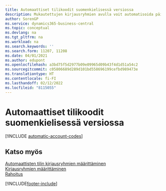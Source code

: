 ```yaml
---
title: Automaattiset tilikoodit suomenkielisessä versiossa
description: Mukautettujen kirjausryhmien avulla voit automatisoida päiväkirjojen, myyntiasiakirjojen tai ostoasiakirjojen toistuvat tapahtumat suomenkielisessä versiossa.
author: SorenGP
ms.service: dynamics365-business-central
ms.topic: conceptual
ms.devlang: na
ms.tgt_pltfrm: na
ms.workload: na
ms.search.keywords: ''
ms.search.form: 11207, 11208
ms.date: 04/01/2021
ms.author: edupont
ms.openlocfilehash: a3bd75f5d2977b09e09965d09b43f4d1d51a54c2
ms.sourcegitcommit: c05806689d289d101bd558696199cefbd989473e
ms.translationtype: HT
ms.contentlocale: fi-FI
ms.lasthandoff: 02/12/2022
ms.locfileid: "8115055"
---
```

# <a name="automatic-account-codes-in-the-finnish-version"></a>Automaattiset tilikoodit suomenkielisessä versiossa

[!INCLUDE [automatic-account-codes](../includes/FISE/automatic-account-codes.md)]

## <a name="see-also"></a>Katso myös

[Automaattisten tilin kirjausryhmien määrittäminen](how-to-set-up-automatic-account-posting-groups.md)   
[Kirjausryhmien määrittäminen](../../finance-posting-groups.md)  
[Rahoitus](../../finance.md)  


[!INCLUDE[footer-include](../../includes/footer-banner.md)]